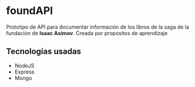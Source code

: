 # foundAPI

Prototipo de API para documentar información de los libros de la saga de la fundación de **Isaac Asimov**. Creada por propositos de aprendizaje

## Tecnologías usadas

- NodeJS
- Express
- Mongo
